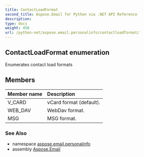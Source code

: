 ```yaml
---
title: ContactLoadFormat
second_title: Aspose.Email for Python via .NET API Reference
description: 
type: docs
weight: 450
url: /python-net/aspose.email.personalinfo/contactloadformat/
---
```


## ContactLoadFormat enumeration

Enumerates contact load formats

## Members
| Member name | Description |
| :- | :- |
|V_CARD|vCard format (default).|
|WEB_DAV|WebDav format.|
|MSG|MSG format.|

### See Also

* namespace [aspose.email.personalinfo](/python-net/aspose.email.personalinfo/)
* assembly [Aspose.Email](/python-net/)

